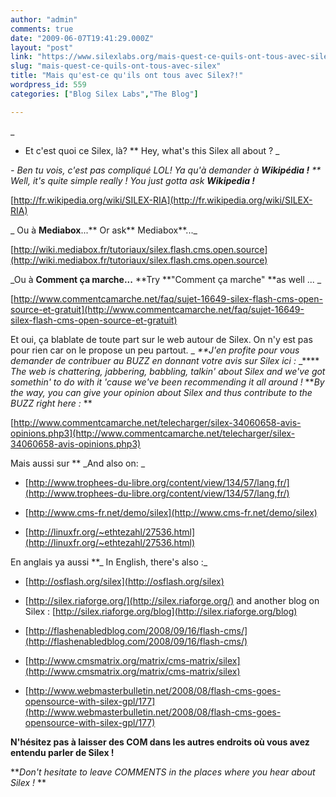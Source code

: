 ```yaml
---
author: "admin"
comments: true
date: "2009-06-07T19:41:29.000Z"
layout: "post"
link: "https://www.silexlabs.org/mais-quest-ce-quils-ont-tous-avec-silex/"
slug: "mais-quest-ce-quils-ont-tous-avec-silex"
title: "Mais qu'est-ce qu'ils ont tous avec Silex?!"
wordpress_id: 559
categories: ["Blog Silex Labs","The Blog"]

---
```

_
- Et c'est quoi ce Silex, là? ** Hey, what's this Silex all about ? _


_- Ben tu vois, c'est pas compliqué LOL! Ya qu'à demander à **Wikipédia !** ** Well, it's quite simple really ! You just gotta ask **Wikipedia !**_




[http://fr.wikipedia.org/wiki/SILEX-RIA](http://fr.wikipedia.org/wiki/SILEX-RIA)




_
Ou à **Mediabox**...** Or ask** Mediabox**..._



[http://wiki.mediabox.fr/tutoriaux/silex.flash.cms.open.source](http://wiki.mediabox.fr/tutoriaux/silex.flash.cms.open.source)

_Ou à **Comment ça marche...** **Try **"Comment ça marche" **as well ...
_

[http://www.commentcamarche.net/faq/sujet-16649-silex-flash-cms-open-source-et-gratuit](http://www.commentcamarche.net/faq/sujet-16649-silex-flash-cms-open-source-et-gratuit)


Et oui, ça blablate de toute part sur le web autour de Silex. On n'y est pas pour rien car on le propose un peu partout. _ _**J'en profite pour vous demander de contribuer au BUZZ en donnant votre avis sur Silex ici :_ _**** _The web is chattering, jabbering, babbling, talkin' about Silex and we've got somethin' to do with it 'cause we've been recommending it all around !_ **_By the way, you can give your opinion about Silex and thus contribute to the BUZZ right here :_
**

[http://www.commentcamarche.net/telecharger/silex-34060658-avis-opinions.php3](http://www.commentcamarche.net/telecharger/silex-34060658-avis-opinions.php3)


Mais aussi sur ** _And also on: _




  * [http://www.trophees-du-libre.org/content/view/134/57/lang,fr/](http://www.trophees-du-libre.org/content/view/134/57/lang,fr/)


  * [http://www.cms-fr.net/demo/silex](http://www.cms-fr.net/demo/silex)


  * [http://linuxfr.org/~ethtezahl/27536.html](http://linuxfr.org/~ethtezahl/27536.html)




En anglais ya aussi **_ In English, there's also :_




  * [http://osflash.org/silex](http://osflash.org/silex)


  * [http://silex.riaforge.org/](http://silex.riaforge.org/) and another blog on Silex : [http://silex.riaforge.org/blog](http://silex.riaforge.org/blog)


  * [http://flashenabledblog.com/2008/09/16/flash-cms/](http://flashenabledblog.com/2008/09/16/flash-cms/)


  * [http://www.cmsmatrix.org/matrix/cms-matrix/silex](http://www.cmsmatrix.org/matrix/cms-matrix/silex)


  * [http://www.webmasterbulletin.net/2008/08/flash-cms-goes-opensource-with-silex-gpl/177](http://www.webmasterbulletin.net/2008/08/flash-cms-goes-opensource-with-silex-gpl/177)






**N'hésitez pas à laisser des COM dans les autres endroits où vous avez entendu parler de Silex !**




**_Don't hesitate to leave COMMENTS in the places where you hear about Silex !_
**





